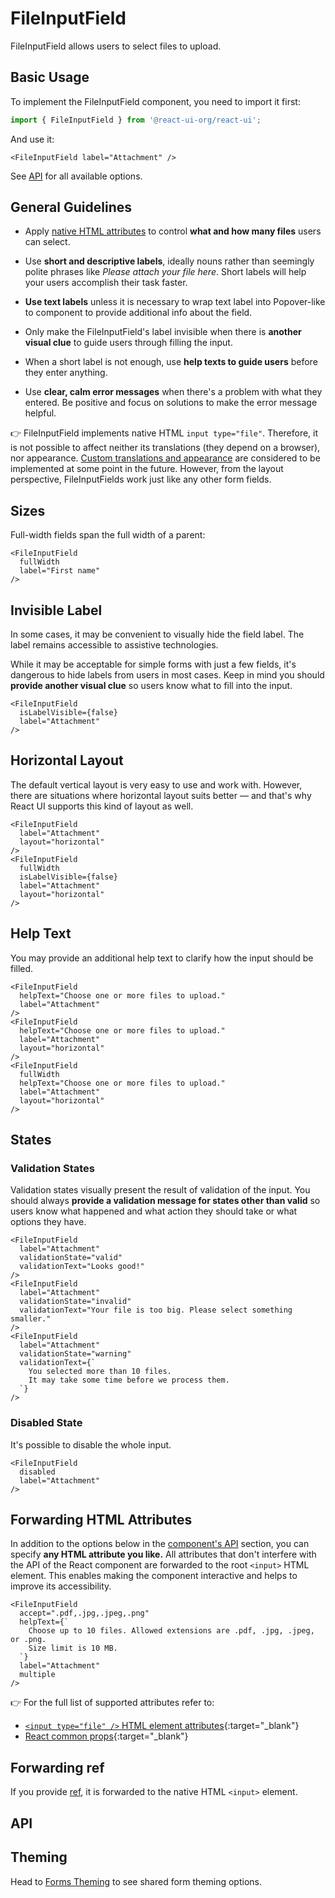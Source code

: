 # FileInputField

FileInputField allows users to select files to upload.

## Basic Usage

To implement the FileInputField component, you need to import it first:

```js
import { FileInputField } from '@react-ui-org/react-ui';
```

And use it:

```docoff-react-preview
<FileInputField label="Attachment" />
```

See [API](#api) for all available options.

## General Guidelines

- Apply [native HTML attributes](#forwarding-html-attributes) to control **what
  and how many files** users can select.

- Use **short and descriptive labels**, ideally nouns rather than seemingly
  polite phrases like _Please attach your file here_. Short labels will help
  your users accomplish their task faster.

- **Use text labels** unless it is necessary to wrap text label into
  Popover-like to component to provide additional info about the field.

- Only make the FileInputField's label invisible when there is **another visual
  clue** to guide users through filling the input.

- When a short label is not enough, use **help texts to guide users** before
  they enter anything.

- Use **clear, calm error messages** when there's a problem with what they
  entered. Be positive and focus on solutions to make the error message helpful.

👉 FileInputField implements native HTML `input type="file"`. Therefore, it is
not possible to affect neither its translations (they depend on a browser), nor
appearance.
[Custom translations and appearance](https://github.com/react-ui-org/react-ui/issues/244)
are considered to be implemented at some point in the future. However, from the
layout perspective, FileInputFields work just like any other form fields.

## Sizes

Full-width fields span the full width of a parent:

```docoff-react-preview
<FileInputField
  fullWidth
  label="First name"
/>
```

## Invisible Label

In some cases, it may be convenient to visually hide the field label. The label
remains accessible to assistive technologies.

While it may be acceptable for simple forms with just a few fields, it's
dangerous to hide labels from users in most cases. Keep in mind you should
**provide another visual clue** so users know what to fill into the input.

```docoff-react-preview
<FileInputField
  isLabelVisible={false}
  label="Attachment"
/>
```

## Horizontal Layout

The default vertical layout is very easy to use and work with. However, there
are situations where horizontal layout suits better — and that's why React UI
supports this kind of layout as well.

```docoff-react-preview
<FileInputField
  label="Attachment"
  layout="horizontal"
/>
<FileInputField
  fullWidth
  isLabelVisible={false}
  label="Attachment"
  layout="horizontal"
/>
```

## Help Text

You may provide an additional help text to clarify how the input should be
filled.

```docoff-react-preview
<FileInputField
  helpText="Choose one or more files to upload."
  label="Attachment"
/>
<FileInputField
  helpText="Choose one or more files to upload."
  label="Attachment"
  layout="horizontal"
/>
<FileInputField
  fullWidth
  helpText="Choose one or more files to upload."
  label="Attachment"
  layout="horizontal"
/>
```

## States

### Validation States

Validation states visually present the result of validation of the input. You
should always **provide a validation message for states other than valid** so
users know what happened and what action they should take or what options they
have.

```docoff-react-preview
<FileInputField
  label="Attachment"
  validationState="valid"
  validationText="Looks good!"
/>
<FileInputField
  label="Attachment"
  validationState="invalid"
  validationText="Your file is too big. Please select something smaller."
/>
<FileInputField
  label="Attachment"
  validationState="warning"
  validationText={`
    You selected more than 10 files.
    It may take some time before we process them.
  `}
/>
```

### Disabled State

It's possible to disable the whole input.

```docoff-react-preview
<FileInputField
  disabled
  label="Attachment"
/>
```

## Forwarding HTML Attributes

In addition to the options below in the [component's API](#api) section, you
can specify **any HTML attribute you like.** All attributes that don't interfere
with the API of the React component are forwarded to the root `<input>` HTML
element. This enables making the component interactive and helps to improve
its accessibility.

```docoff-react-preview
<FileInputField
  accept=".pdf,.jpg,.jpeg,.png"
  helpText={`
    Choose up to 10 files. Allowed extensions are .pdf, .jpg, .jpeg, or .png.
    Size limit is 10 MB.
  `}
  label="Attachment"
  multiple
/>
```

👉 For the full list of supported attributes refer to:

- [`<input type="file" />` HTML element attributes][file-attributes]{:target="_blank"}
- [React common props]{:target="_blank"}

## Forwarding ref

If you provide [ref], it is forwarded to the native HTML `<input>` element.

## API

<docoff-react-props src="/components/FileInputField/FileInputField.jsx"></docoff-react-props>

## Theming

Head to [Forms Theming](/docs/customize/theming/forms) to see shared form theming
options.

[React common props]: https://react.dev/reference/react-dom/components/common#common-props
[file-attributes]: https://developer.mozilla.org/en-US/docs/Web/HTML/Element/input/file#additional_attributes
[ref]: https://reactjs.org/docs/refs-and-the-dom.html
